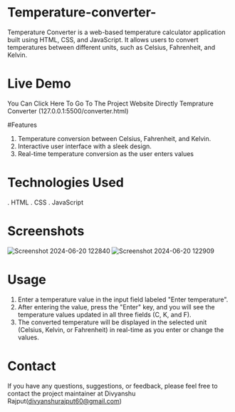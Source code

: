 # Temperature-converter-
Temperature Converter is a web-based temperature calculator application built using HTML, CSS, and JavaScript. It allows users to convert temperatures between different units, such as Celsius, Fahrenheit, and Kelvin.

# Live Demo
You Can Click Here To Go To The Project Website Directly Temprature Converter (127.0.0.1:5500/converter.html)

#Features
1. Temperature conversion between Celsius, Fahrenheit, and Kelvin.
2. Interactive user interface with a sleek design.
3. Real-time temperature conversion as the user enters values

# Technologies Used
. HTML
. CSS
. JavaScript

# Screenshots
![Screenshot 2024-06-20 122840](https://github.com/DivyabshuRajput/Temperature-converter-/assets/159412041/69497e25-af8f-48ca-8a07-8c607148f0b8)
![Screenshot 2024-06-20 122909](https://github.com/DivyabshuRajput/Temperature-converter-/assets/159412041/e7e4e030-1fa6-4a29-8dc0-ce1790212bcc)


# Usage
1. Enter a temperature value in the input field labeled "Enter temperature".
2. After entering the value, press the "Enter" key, and you will see the temperature values updated in all three fields (C, K, and F).
3. The converted temperature will be displayed in the selected unit (Celsius, Kelvin, or Fahrenheit) in real-time as you enter or change the values.

# Contact
If you have any questions, suggestions, or feedback, please feel free to contact the project maintainer at Divyanshu Rajput(divyanshurajput60@gmail.com)
